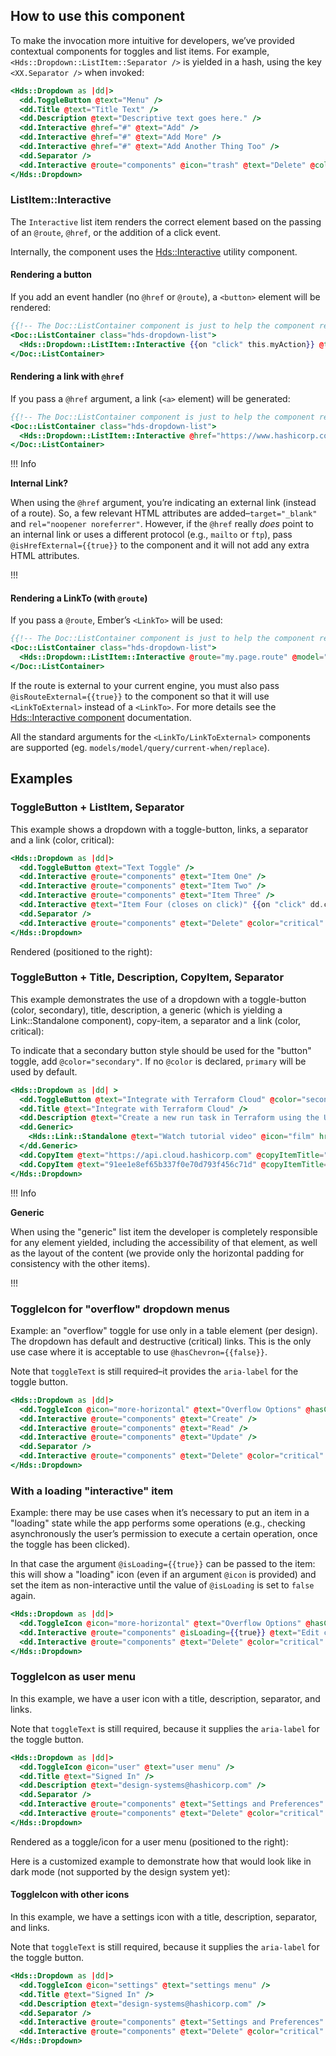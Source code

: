 ## How to use this component

To make the invocation more intuitive for developers, we’ve provided contextual components for toggles and list items. For example, `<Hds::Dropdown::ListItem::Separator />` is yielded in a hash, using the key `<XX.Separator />` when invoked:

```handlebars
<Hds::Dropdown as |dd|>
  <dd.ToggleButton @text="Menu" />
  <dd.Title @text="Title Text" />
  <dd.Description @text="Descriptive text goes here." />
  <dd.Interactive @href="#" @text="Add" />
  <dd.Interactive @href="#" @text="Add More" />
  <dd.Interactive @href="#" @text="Add Another Thing Too" />
  <dd.Separator />
  <dd.Interactive @route="components" @icon="trash" @text="Delete" @color="critical" />
</Hds::Dropdown>
```

### ListItem::Interactive

The `Interactive` list item renders the correct element based on the passing of an `@route`, `@href`, or the addition of a click event.

<!-- TODO This breaks the page...why?
The `Interactive` list item renders the correct element based on the passing of an `@route`, `@href`, or the addition of a click event (i.e.,
`{{on "click" this.myAction}}`). 
-->

Internally, the component uses the [Hds::Interactive](/utilities/interactive/) utility component.

#### Rendering a button

If you add an event handler (no `@href` or `@route`), a `<button>` element will be rendered:

```handlebars
{{!-- The Doc::ListContainer component is just to help the component render properly --}}
<Doc::ListContainer class="hds-dropdown-list">
  <Hds::Dropdown::ListItem::Interactive {{on "click" this.myAction}} @text="Run command" />
</Doc::ListContainer>
```

#### Rendering a link with `@href`

If you pass a `@href` argument, a link (`<a>` element) will be generated:

```handlebars
{{!-- The Doc::ListContainer component is just to help the component render properly --}}
<Doc::ListContainer class="hds-dropdown-list">
  <Hds::Dropdown::ListItem::Interactive @href="https://www.hashicorp.com/request-demo/terraform" @text="Request a demo" />
</Doc::ListContainer>
```

!!! Info

**Internal Link?**

When using the `@href` argument, you’re indicating an external link (instead of a route). So, a few relevant HTML attributes are added–`target="_blank"` and `rel="noopener noreferrer"`. However, if the `@href` really _does_ point to an internal link or uses a different protocol (e.g., `mailto` or `ftp`), pass `@isHrefExternal={{true}}` to the component and it will not add any extra HTML attributes.

!!!

#### Rendering a LinkTo (with `@route`)

If you pass a `@route`, Ember’s `<LinkTo>` will be used:

```handlebars
{{!-- The Doc::ListContainer component is just to help the component render properly --}}
<Doc::ListContainer class="hds-dropdown-list">
  <Hds::Dropdown::ListItem::Interactive @route="my.page.route" @model="my.page.model" @text="Activate cluster" />
</Doc::ListContainer>
```

If the route is external to your current engine, you must also pass `@isRouteExternal={{true}}` to the component so that it will use `<LinkToExternal>` instead of a `<LinkTo>`. For more details see the [Hds::Interactive component](/utilities/interactive/) documentation.

All the standard arguments for the `<LinkTo/LinkToExternal>` components are supported (eg. `models/model/query/current-when/replace`).

## Examples

### ToggleButton + ListItem, Separator

This example shows a dropdown with a toggle-button, links, a separator and a link (color, critical):

```handlebars
<Hds::Dropdown as |dd|>
  <dd.ToggleButton @text="Text Toggle" />
  <dd.Interactive @route="components" @text="Item One" />
  <dd.Interactive @route="components" @text="Item Two" />
  <dd.Interactive @route="components" @text="Item Three" />
  <dd.Interactive @text="Item Four (closes on click)" {{on "click" dd.close}} />
  <dd.Separator />
  <dd.Interactive @route="components" @text="Delete" @color="critical" @icon="trash" />
</Hds::Dropdown>
```

Rendered (positioned to the right):

### ToggleButton + Title, Description, CopyItem, Separator

This example demonstrates the use of a dropdown with a toggle-button (color, secondary), title, description, a generic (which is yielding a Link::Standalone component), copy-item, a separator and a link (color, critical):

To indicate that a secondary button style should be used for the "button" toggle, add `@color="secondary"`. If no `@color` is declared, `primary` will be used by default.

```handlebars
<Hds::Dropdown as |dd| >
  <dd.ToggleButton @text="Integrate with Terraform Cloud" @color="secondary" />
  <dd.Title @text="Integrate with Terraform Cloud" />
  <dd.Description @text="Create a new run task in Terraform using the URL and key below." />
  <dd.Generic>
    <Hds::Link::Standalone @text="Watch tutorial video" @icon="film" href="/" />
  </dd.Generic>
  <dd.CopyItem @text="https://api.cloud.hashicorp.com" @copyItemTitle="Endpoint URL" />
  <dd.CopyItem @text="91ee1e8ef65b337f0e70d793f456c71d" @copyItemTitle="HMAC Key" />
</Hds::Dropdown>
```

!!! Info

**Generic**

When using the "generic" list item the developer is completely responsible for any element yielded, including the accessibility of that element, as well as the layout of the content (we provide only the horizontal padding for consistency with the other items).

!!!

### ToggleIcon for "overflow" dropdown menus

Example: an "overflow" toggle for use only in a table element (per design). The dropdown has default and destructive (critical) links. This is the only use case where it is acceptable to use
`@hasChevron={{false}}`.

Note that `toggleText` is still required–it provides the `aria-label` for the toggle button.

```handlebars
<Hds::Dropdown as |dd|>
  <dd.ToggleIcon @icon="more-horizontal" @text="Overflow Options" @hasChevron={{false}} />
  <dd.Interactive @route="components" @text="Create" />
  <dd.Interactive @route="components" @text="Read" />
  <dd.Interactive @route="components" @text="Update" />
  <dd.Separator />
  <dd.Interactive @route="components" @text="Delete" @color="critical" @icon="trash" />
</Hds::Dropdown>
```

### With a loading "interactive" item

Example: there may be use cases when it’s necessary to put an item in a "loading" state while the app performs some operations (e.g., checking asynchronously the user’s permission to execute a certain operation, once the toggle has been clicked).

In that case the argument `@isLoading={{true}}` can be passed to the item: this will show a "loading" icon (even if an argument `@icon` is provided) and set the item as non-interactive until the value of `@isLoading` is set to `false` again.

```handlebars
<Hds::Dropdown as |dd|>
  <dd.ToggleIcon @icon="more-horizontal" @text="Overflow Options" @hasChevron={{false}} />
  <dd.Interactive @route="components" @isLoading={{true}} @text="Edit cluster" @color="action" @icon="edit" />
  <dd.Interactive @route="components" @text="Delete" @color="critical" @icon="trash" />
</Hds::Dropdown>
```

### ToggleIcon as user menu

In this example, we have a user icon with a title, description, separator, and links.

Note that `toggleText` is still required, because it supplies the `aria-label` for the toggle button.

```handlebars
<Hds::Dropdown as |dd|>
  <dd.ToggleIcon @icon="user" @text="user menu" />
  <dd.Title @text="Signed In" />
  <dd.Description @text="design-systems@hashicorp.com" />
  <dd.Separator />
  <dd.Interactive @route="components" @text="Settings and Preferences" />
  <dd.Interactive @route="components" @text="Delete" @color="critical" @icon="trash" />
</Hds::Dropdown>
```

Rendered as a toggle/icon for a user menu (positioned to the right):

Here is a customized example to demonstrate how that would look like in dark mode (not supported by the design system yet):

#### ToggleIcon with other icons

In this example, we have a settings icon with a title, description, separator, and links.

Note that `toggleText` is still required, because it supplies the `aria-label` for the toggle button.

```handlebars
<Hds::Dropdown as |dd|>
  <dd.ToggleIcon @icon="settings" @text="settings menu" />
  <dd.Title @text="Signed In" />
  <dd.Description @text="design-systems@hashicorp.com" />
  <dd.Separator />
  <dd.Interactive @route="components" @text="Settings and Preferences" />
  <dd.Interactive @route="components" @text="Delete" @color="critical" @icon="trash" />
</Hds::Dropdown>
```
